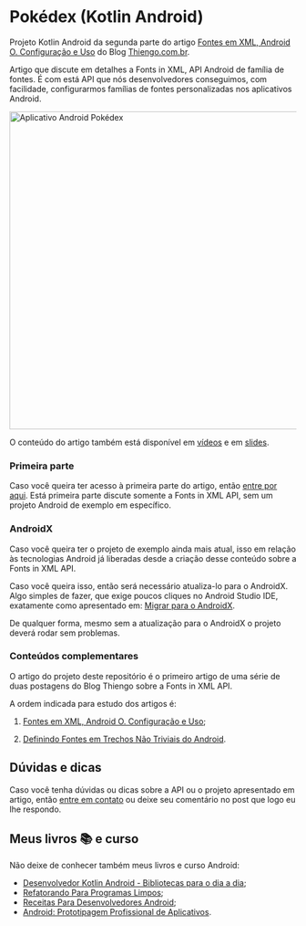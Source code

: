 # Pokédex (Kotlin Android)

Projeto Kotlin Android da segunda parte do artigo [Fontes em XML, Android O. Configuração e Uso](https://www.thiengo.com.br/fontes-em-xml-android-o-configuracao-e-uso#title-11) do Blog [Thiengo.com.br](https://www.thiengo.com.br).

Artigo que discute em detalhes a Fonts in XML, API Android de família de fontes. É com está API que nós desenvolvedores conseguimos, com facilidade, configurarmos famílias de fontes personalizadas nos aplicativos Android.

<img src="https://www.thiengo.com.br/img/post/normal/5golfqt6d0hkh575ff95t5eeg71ee6f7a57ade2b1a3d11dbfaee5d3ba0.jpg" width="557" alt="Aplicativo Android Pokédex">

O conteúdo do artigo também está disponível em [vídeos](https://www.thiengo.com.br/fontes-em-xml-android-o-configuracao-e-uso#title-31) e em [slides](https://www.thiengo.com.br/fontes-em-xml-android-o-configuracao-e-uso#title-34).

### Primeira parte

Caso você queira ter acesso à primeira parte do artigo, então [entre por aqui](https://www.thiengo.com.br/fontes-em-xml-android-o-configuracao-e-uso#title-01). Está primeira parte discute somente a Fonts in XML API, sem um projeto Android de exemplo em específico.

### AndroidX

Caso você queira ter o projeto de exemplo ainda mais atual, isso em relação às tecnologias Android já liberadas desde a criação desse conteúdo sobre a Fonts in XML API.

Caso você queira isso, então será necessário atualiza-lo para o AndroidX. Algo simples de fazer, que exige poucos cliques no Android Studio IDE, exatamente como apresentado em: [Migrar para o AndroidX](https://developer.android.com/jetpack/androidx/migrate?hl=pt-br).

De qualquer forma, mesmo sem a atualização para o AndroidX o projeto deverá rodar sem problemas.

### Conteúdos complementares

O artigo do projeto deste repositório é o primeiro artigo de uma série de duas postagens do Blog Thiengo sobre a Fonts in XML API.

A ordem indicada para estudo dos artigos é:

1. [Fontes em XML, Android O. Configuração e Uso](https://www.thiengo.com.br/fontes-em-xml-android-o-configuracao-e-uso);

2. [Definindo Fontes em Trechos Não Triviais do Android](https://www.thiengo.com.br/definindo-fontes-em-trechos-nao-triviais-do-android).

## Dúvidas e dicas

Caso você tenha dúvidas ou dicas sobre a API ou o projeto apresentado em artigo, então [entre em contato](https://www.thiengo.com.br/contato) ou deixe seu comentário no post que logo eu lhe respondo.

## Meus livros 📚 e curso

Não deixe de conhecer também meus livros e curso Android:

- [Desenvolvedor Kotlin Android - Bibliotecas para o dia a dia](https://www.thiengo.com.br/livro-desenvolvedor-kotlin-android);
- [Refatorando Para Programas Limpos](https://www.thiengo.com.br/livro-refatorando-para-programas-limpos);
- [Receitas Para Desenvolvedores Android](https://www.thiengo.com.br/livro-receitas-para-desenvolvedores-android);
- [Android: Prototipagem Profissional de Aplicativos](https://www.udemy.com/course/android-prototipagem-profissional-de-aplicativos/?locale=pt_BR&persist_locale=).
